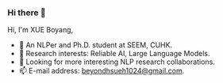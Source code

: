 ### Hi there 👋

Hi, I'm XUE Boyang,  

- 🔭 An NLPer and Ph.D. student at SEEM, CUHK.
- 🌱 Research interests: Reliable AI, Large Language Models.
- 👯 Looking for more interesting NLP research collaborations.
- 📫 E-mail address: beyondhsueh1024@gmail.com.

<!--- 
- 👯 I’m looking to collaborate on ...

- 💬 Ask me about 
- 😄 Pronouns: ...
- ⚡ Fun fact: ...  --->

<!--- ![Visitor Count](https://profile-counter.glitch.me/Christmas/count.svg)

[![Top Langs](https://github-readme-stats.vercel.app/api/top-langs/?username=Christmas)](https://github.com/Christmas/github-readme-stats)
--->
